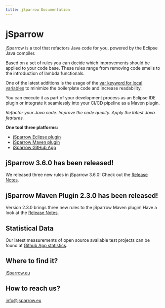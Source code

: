 ```yaml
---
title: jSparrow Documentation
---
```


# jSparrow

jSparrow is a tool that refactors Java code for you, powered by the Eclipse Java compiler.

Based on a set of rules you can decide which improvements should be applied to your code base. These rules range from removing code smells to the introduction of lambda functionals.

One of the latest additions is the usage of the [var keyword for local variables](/rules/local-variable-type-inference.html) to minimize the boilerplate code and increase readability.

You can execute it as part of your development process as an Eclipse IDE plugin or integrate it seamlessly into your CI/CD pipeline as a Maven plugin.

*Refactor your Java code.*
*Improve the code quality.*
*Apply the latest Java features.*

**One tool three platforms:**

* [jSparrow Eclipse plugin](eclipse/getting-started.html)
* [jSparrow Maven plugin](maven/getting-started.html)
* [jSparrow GitHub App](github/getting-started.html)


## jSparrow 3.6.0 has been released!

We released three new rules in jSparrow 3.6.0! Check out the [Release Notes](/eclipse/release-notes.html#_3-6-0).

## jSparrow Maven Plugin 2.3.0 has been released!

Version 2.3.0 brings three new rules to the jSparrow Maven plugin! Have a look at the [Release Notes](/maven/release-notes.html#_2-3-0).

## Statistical Data

Our latest measurements of open source available test projects can be found at [Github App statistics](/github/statistics.html).

## Where to find it?

[jSparrow.eu](https://jsparrow.eu)

## How to reach us?

[info@jsparrow.eu](mailto:info@jsparrow.eu)
